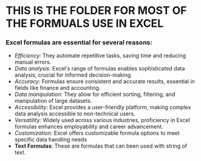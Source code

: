# THIS IS THE FOLDER FOR MOST OF THE FORMUALS USE IN EXCEL
### Excel formulas are essential for several reasons:
  - *Efficiency:* They automate repetitive tasks, saving time and reducing manual errors.
  - *Data analysis:* Excel's range of formulas enables sophisticated data analysis, crucial for informed decision-making.
  - *Accuracy:* Formulas ensure consistent and accurate results, essential in fields like finance and accounting.
  - *Data manipulation:* They allow for efficient sorting, filtering, and manipulation of large datasets.
  - *Accessibility:* Excel provides a user-friendly platform, making complex data analysis accessible to non-technical users.
  - *Versatility:* Widely used across various industries, proficiency in Excel formulas enhances employability and career advancement.
  - *Customization:* Excel offers customizable formula options to meet specific data handling needs
- **Text Formulas**: These are formulas that can been used with string of text.
